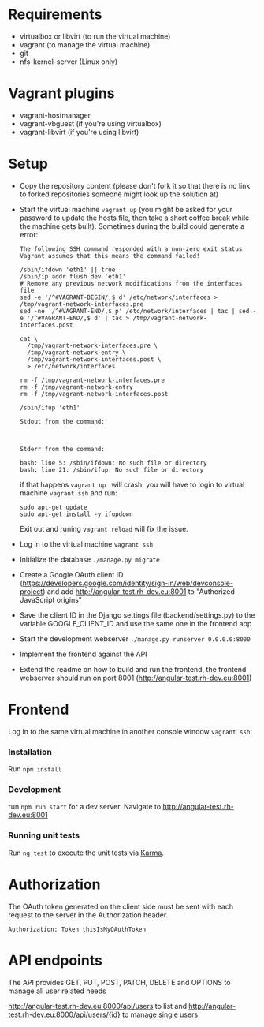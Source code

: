 Requirements
============

* virtualbox or libvirt (to run the virtual machine)
* vagrant (to manage the virtual machine)
* git
* nfs-kernel-server (Linux only)

Vagrant plugins
===============

* vagrant-hostmanager
* vagrant-vbguest (if you're using virtualbox)
* vagrant-libvirt (if you're using libvirt)

Setup
=====

* Copy the repository content (please don't fork it so that there is no link to forked repositories someone might look up the solution at)
* Start the virtual machine ```vagrant up``` (you might be asked for your password to update the hosts file, then take a short coffee break while the machine gets built). Sometimes during the build could generate a error:
    ```
    The following SSH command responded with a non-zero exit status.
    Vagrant assumes that this means the command failed!
    
    /sbin/ifdown 'eth1' || true
    /sbin/ip addr flush dev 'eth1'
    # Remove any previous network modifications from the interfaces file
    sed -e '/^#VAGRANT-BEGIN/,$ d' /etc/network/interfaces > /tmp/vagrant-network-interfaces.pre
    sed -ne '/^#VAGRANT-END/,$ p' /etc/network/interfaces | tac | sed -e '/^#VAGRANT-END/,$ d' | tac > /tmp/vagrant-network-interfaces.post
    
    cat \
      /tmp/vagrant-network-interfaces.pre \
      /tmp/vagrant-network-entry \
      /tmp/vagrant-network-interfaces.post \
      > /etc/network/interfaces
    
    rm -f /tmp/vagrant-network-interfaces.pre
    rm -f /tmp/vagrant-network-entry
    rm -f /tmp/vagrant-network-interfaces.post
    
    /sbin/ifup 'eth1'
    
    Stdout from the command:
    
    
    
    Stderr from the command:
    
    bash: line 5: /sbin/ifdown: No such file or directory
    bash: line 21: /sbin/ifup: No such file or directory
    ```

    if that happens ```vagrant up ``` will crash, you will have to login to virtual machine ```vagrant ssh``` and run:
    ```
    sudo apt-get update
    sudo apt-get install -y ifupdown
    
    ```
    Exit out and runing  ```vagrant reload``` will fix the issue.


* Log in to the virtual machine ```vagrant ssh```
* Initialize the database ```./manage.py migrate```
* Create a Google OAuth client ID (https://developers.google.com/identity/sign-in/web/devconsole-project) and add http://angular-test.rh-dev.eu:8001 to "Authorized JavaScript origins"
* Save the client ID in the Django settings file (backend/settings.py) to the variable GOOGLE_CLIENT_ID and use the same one in the frontend app
* Start the development webserver ```./manage.py runserver 0.0.0.0:8000```
* Implement the frontend against the API
* Extend the readme on how to build and run the frontend, the frontend webserver should run on port 8001 (http://angular-test.rh-dev.eu:8001)


Frontend 
========

Log in to the same virtual machine in another console window  ```vagrant ssh```:

### Installation
Run `npm install` 

### Development 
 run `npm run start` for a dev server. Navigate to http://angular-test.rh-dev.eu:8001

### Running unit tests
Run `ng test` to execute the unit tests via [Karma](https://karma-runner.github.io).



Authorization
=============

The OAuth token generated on the client side must be sent with each request to the server in the Authorization header.

```Authorization: Token thisIsMyOAuthToken```

API endpoints
=============

The API provides GET, PUT, POST, PATCH, DELETE and OPTIONS to manage all user related needs

http://angular-test.rh-dev.eu:8000/api/users to list and http://angular-test.rh-dev.eu:8000/api/users/{id} to manage single users